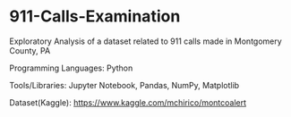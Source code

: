 # 911-Calls-Examination
Exploratory Analysis of a dataset related to 911 calls made in Montgomery County, PA

Programming Languages: Python

Tools/Libraries: Jupyter Notebook, Pandas, NumPy, Matplotlib

Dataset(Kaggle): https://www.kaggle.com/mchirico/montcoalert
